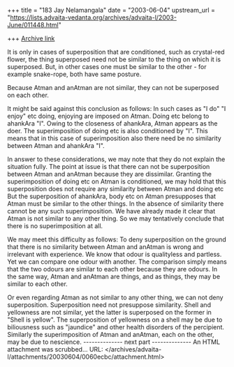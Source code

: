 +++
title = "183 Jay Nelamangala"
date = "2003-06-04"
upstream_url = "https://lists.advaita-vedanta.org/archives/advaita-l/2003-June/011448.html"

+++
[Archive link](https://lists.advaita-vedanta.org/archives/advaita-l/2003-June/011448.html)

It is only in cases of superposition that are conditioned,  such as 
crystal-red flower,  the thing superposed need not be similar to the
thing on which it is superposed.   But,  in other cases one must be
similar to the other - for example snake-rope, both have same posture.

Because Atman and anAtman are not similar,  they can not be 
superposed on each other.

It might be said against this conclusion as follows:  In such cases as
"I do" "I enjoy" etc doing, enjoying are imposed on Atman.  Doing etc belong to
ahankAra "I".   Owing to the closeness of ahankAra,  Atman appears
as the doer.  The superimposition of doing etc is also conditioned by "I".
This means that in this case of superimposition also there need be no
similarity between Atman and ahankAra "I".

In answer to these considerations, we may note that they do not explain
the situation fully.  The point at issue is that there can not be superposition
between Atman and anAtman because they are dissimilar.  Granting the
superimposition of doing etc on Atman is conditioned, we may hold that
this superposition does not require any similarity between Atman and doing etc
But the superposition of ahankAra, body etc on Atman presupposes that Atman
must be similar to the other things.  In the absence of similarity there cannot
be any such superimposition.   We have already made it clear that 
Atman is not similar to any other thing.  So we may tentatively conclude that
there is no superimposition at all.

We may meet this difficulty as follows:  To deny superposition on the ground
that there is no similarity between Atman and anAtman is wrong and irrelevant
with experience.    We know that odour is qualityless and partless.  Yet we
can compare one odour with another.  The comparison simply means that
the two odours are similar to each other because they are odours.
In the same way,  Atman and anAtman are things,  and as things,  they may
be similar to each other.

Or even regarding Atman as not similar to any other thing,  we can not deny
superposition.  Superposition need not presuppose similarity.  Shell and yellowness
are not similar,  yet the latter is superposed on the former in "Shell is yellow".
The superposition of yellowness on a shell may be due to  biliousness 
such as "jaundice" and other health disorders of the percipient.  Similarly
the superimposition of Atman and anAtman,  each on the other, may be due to
nescience.
-------------- next part --------------
An HTML attachment was scrubbed...
URL: </archives/advaita-l/attachments/20030604/0060ecbc/attachment.html>
